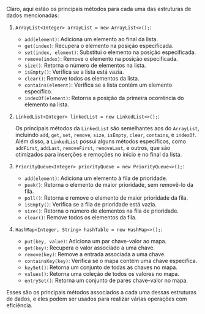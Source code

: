Claro, aqui estão os principais métodos para cada uma das estruturas de dados mencionadas:

1. `ArrayList<Integer> arrayList = new ArrayList<>();`:

   - `add(element)`: Adiciona um elemento ao final da lista.
   - `get(index)`: Recupera o elemento na posição especificada.
   - `set(index, element)`: Substitui o elemento na posição especificada.
   - `remove(index)`: Remove o elemento na posição especificada.
   - `size()`: Retorna o número de elementos na lista.
   - `isEmpty()`: Verifica se a lista está vazia.
   - `clear()`: Remove todos os elementos da lista.
   - `contains(element)`: Verifica se a lista contém um elemento específico.
   - `indexOf(element)`: Retorna a posição da primeira ocorrência do elemento na lista.

2. `LinkedList<Integer> linkedList = new LinkedList<>();`:

   Os principais métodos da `LinkedList` são semelhantes aos do `ArrayList`, incluindo `add`, `get`, `set`, `remove`, `size`, `isEmpty`, `clear`, `contains`, e `indexOf`. Além disso, a `LinkedList` possui alguns métodos específicos, como `addFirst`, `addLast`, `removeFirst`, `removeLast`, e outros, que são otimizados para inserções e remoções no início e no final da lista.

3. `PriorityQueue<Integer> priorityQueue = new PriorityQueue<>();`:

   - `add(element)`: Adiciona um elemento à fila de prioridade.
   - `peek()`: Retorna o elemento de maior prioridade, sem removê-lo da fila.
   - `poll()`: Retorna e remove o elemento de maior prioridade da fila.
   - `isEmpty()`: Verifica se a fila de prioridade está vazia.
   - `size()`: Retorna o número de elementos na fila de prioridade.
   - `clear()`: Remove todos os elementos da fila.

4. `HashMap<Integer, String> hashTable = new HashMap<>();`:

   - `put(key, value)`: Adiciona um par chave-valor ao mapa.
   - `get(key)`: Recupera o valor associado a uma chave.
   - `remove(key)`: Remove a entrada associada a uma chave.
   - `containsKey(key)`: Verifica se o mapa contém uma chave específica.
   - `keySet()`: Retorna um conjunto de todas as chaves no mapa.
   - `values()`: Retorna uma coleção de todos os valores no mapa.
   - `entrySet()`: Retorna um conjunto de pares chave-valor no mapa.

Esses são os principais métodos associados a cada uma dessas estruturas de dados, e eles podem ser usados para realizar várias operações com eficiência.
